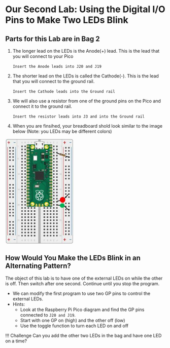 # Our Second Lab: Using the Digital I/O Pins to Make Two LEDs Blink

## Parts for this Lab are in Bag **2**

1. The longer lead on the LEDs is the Anode(+) lead.  This is the lead that you will connect to your Pico

    ```Insert the Anode leads into J20 and J19```

1. The shorter lead on the LEDs is called the Cathode(-).  This is the lead that you will connect to the ground rail.

    ```Insert the Cathode leads into the Ground rail```

1. We will also use a resistor from one of the ground pins on the Pico and connect it to the ground rail.

    ```Insert the resistor leads into J3 and into the Ground rail``` 

1. When you are finsihed, your breadboard shold look similar to the image below (Note: you LEDs may be different colors)

![Lab 2](./img/lab2.jpg)

## How Would You Make the LEDs Blink in an Alternating Pattern?

The object of this lab is to have one of the external LEDs on while the other is off.  Then switch after one second.  Continue until you stop the program.

- We can modify the first program to use two GP pins to control the external LEDs.  
- Hints: 
    - Look at the Raspberry Pi Pico diagram and find the GP pins connected to ```J20 and J19```.
    - Start with one GP on (high) and the other off (low)
    - Use the toggle function to turn each LED on and off

!!! Challenge
    Can you add the other two LEDs in the bag and have one LED on a time?